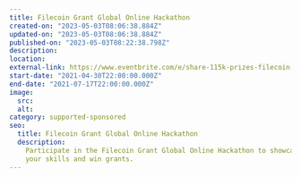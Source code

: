 ```yaml
---
title: Filecoin Grant Global Online Hackathon
created-on: "2023-05-03T08:06:38.884Z"
updated-on: "2023-05-03T08:06:38.884Z"
published-on: "2023-05-03T08:22:38.798Z"
description:
location:
external-link: https://www.eventbrite.com/e/share-115k-prizes-filecoin-grant-online-hackathon-may-1-july-18-registration-159309796891
start-date: "2021-04-30T22:00:00.000Z"
end-date: "2021-07-17T22:00:00.000Z"
image:
  src:
  alt:
category: supported-sponsored
seo:
  title: Filecoin Grant Global Online Hackathon
  description:
    Participate in the Filecoin Grant Global Online Hackathon to showcase
    your skills and win grants.
---
```

